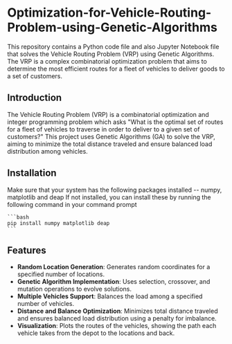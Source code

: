 # Optimization-for-Vehicle-Routing-Problem-using-Genetic-Algorithms
This repository contains a Python code file and also Jupyter Notebook file that solves the Vehicle Routing Problem (VRP) using Genetic Algorithms. The VRP is a complex combinatorial optimization problem that aims to determine the most efficient routes for a fleet of vehicles to deliver goods to a set of customers.

## Introduction

The Vehicle Routing Problem (VRP) is a combinatorial optimization and integer programming problem which asks "What is the optimal set of routes for a fleet of vehicles to traverse in order to deliver to a given set of customers?" This project uses Genetic Algorithms (GA) to solve the VRP, aiming to minimize the total distance traveled and ensure balanced load distribution among vehicles.

## Installation

Make sure that your system has the following packages installed -- numpy, matplotlib and deap
If not installed, you can install these by running the following command in your command prompt

    ```bash
    pip install numpy matplotlib deap
    ```
## Features

- **Random Location Generation**: Generates random coordinates for a specified number of locations.
- **Genetic Algorithm Implementation**: Uses selection, crossover, and mutation operations to evolve solutions.
- **Multiple Vehicles Support**: Balances the load among a specified number of vehicles.
- **Distance and Balance Optimization**: Minimizes total distance traveled and ensures balanced load distribution using a penalty for imbalance.
- **Visualization**: Plots the routes of the vehicles, showing the path each vehicle takes from the depot to the locations and back.
